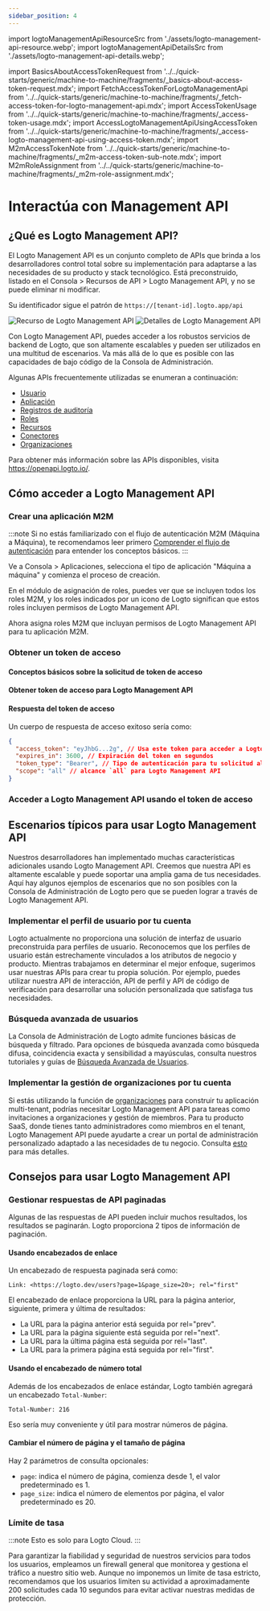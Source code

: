 ```yaml
---
sidebar_position: 4
---
```


import logtoManagementApiResourceSrc from './assets/logto-management-api-resource.webp';
import logtoManagementApiDetailsSrc from './assets/logto-management-api-details.webp';

import BasicsAboutAccessTokenRequest from '../../quick-starts/generic/machine-to-machine/fragments/\_basics-about-access-token-request.mdx';
import FetchAccessTokenForLogtoManagementApi from '../../quick-starts/generic/machine-to-machine/fragments/\_fetch-access-token-for-logto-management-api.mdx';
import AccessTokenUsage from '../../quick-starts/generic/machine-to-machine/fragments/\_access-token-usage.mdx';
import AccessLogtoManagementApiUsingAccessToken from '../../quick-starts/generic/machine-to-machine/fragments/\_access-logto-management-api-using-access-token.mdx';
import M2mAccessTokenNote from '../../quick-starts/generic/machine-to-machine/fragments/\_m2m-access-token-sub-note.mdx';
import M2mRoleAssignment from '../../quick-starts/generic/machine-to-machine/fragments/\_m2m-role-assignment.mdx';

# Interactúa con Management API

## ¿Qué es Logto Management API?

El Logto Management API es un conjunto completo de APIs que brinda a los desarrolladores control total sobre su implementación para adaptarse a las necesidades de su producto y stack tecnológico. Está preconstruido, listado en el <CloudLink to="/api-resources">Consola > Recursos de API > Logto Management API</CloudLink>, y no se puede eliminar ni modificar.

Su identificador sigue el patrón de `https://[tenant-id].logto.app/api`

<img alt="Recurso de Logto Management API" src={logtoManagementApiResourceSrc} />

<img alt="Detalles de Logto Management API" src={logtoManagementApiDetailsSrc} />

Con Logto Management API, puedes acceder a los robustos servicios de backend de Logto, que son altamente escalables y pueden ser utilizados en una multitud de escenarios. Va más allá de lo que es posible con las capacidades de bajo código de la Consola de Administración.

Algunas APIs frecuentemente utilizadas se enumeran a continuación:

- [Usuario](https://openapi.logto.io/operation/operation-getuser)
- [Aplicación](https://openapi.logto.io/operation/operation-listapplications)
- [Registros de auditoría](https://openapi.logto.io/operation/operation-listlogs)
- [Roles](https://openapi.logto.io/operation/operation-listroles)
- [Recursos](https://openapi.logto.io/operation/operation-listresources)
- [Conectores](https://openapi.logto.io/operation/operation-listconnectors)
- [Organizaciones](https://openapi.logto.io/operation/operation-listorganizations)

Para obtener más información sobre las APIs disponibles, visita https://openapi.logto.io/.

## Cómo acceder a Logto Management API

### Crear una aplicación M2M

:::note
Si no estás familiarizado con el flujo de autenticación M2M (Máquina a Máquina), te recomendamos leer primero [Comprender el flujo de autenticación](/integrate-logto/integrate-logto-into-your-application/understand-authentication-flow/#machine-to-machine-authentication-flow) para entender los conceptos básicos.
:::

Ve a <CloudLink to="/applications">Consola > Aplicaciones</CloudLink>, selecciona el tipo de aplicación "Máquina a máquina" y comienza el proceso de creación.

<M2mRoleAssignment />

En el módulo de asignación de roles, puedes ver que se incluyen todos los roles M2M, y los roles indicados por un icono de Logto significan que estos roles incluyen permisos de Logto Management API.

Ahora asigna roles M2M que incluyan permisos de Logto Management API para tu aplicación M2M.

### Obtener un token de acceso

#### Conceptos básicos sobre la solicitud de token de acceso

<BasicsAboutAccessTokenRequest />

#### Obtener token de acceso para Logto Management API

<FetchAccessTokenForLogtoManagementApi />

#### Respuesta del token de acceso

Un cuerpo de respuesta de acceso exitoso sería como:

```json
{
  "access_token": "eyJhbG...2g", // Usa este token para acceder a Logto Management API
  "expires_in": 3600, // Expiración del token en segundos
  "token_type": "Bearer", // Tipo de autenticación para tu solicitud al usar el token de acceso
  "scope": "all" // alcance `all` para Logto Management API
}
```

<M2mAccessTokenNote />

### Acceder a Logto Management API usando el token de acceso

<AccessTokenUsage />

<AccessLogtoManagementApiUsingAccessToken />

## Escenarios típicos para usar Logto Management API

Nuestros desarrolladores han implementado muchas características adicionales usando Logto Management API. Creemos que nuestra API es altamente escalable y puede soportar una amplia gama de tus necesidades. Aquí hay algunos ejemplos de escenarios que no son posibles con la Consola de Administración de Logto pero que se pueden lograr a través de Logto Management API.

### Implementar el perfil de usuario por tu cuenta

Logto actualmente no proporciona una solución de interfaz de usuario preconstruida para perfiles de usuario. Reconocemos que los perfiles de usuario están estrechamente vinculados a los atributos de negocio y producto. Mientras trabajamos en determinar el mejor enfoque, sugerimos usar nuestras APIs para crear tu propia solución. Por ejemplo, puedes utilizar nuestra API de interacción, API de perfil y API de código de verificación para desarrollar una solución personalizada que satisfaga tus necesidades.

### Búsqueda avanzada de usuarios

La Consola de Administración de Logto admite funciones básicas de búsqueda y filtrado. Para opciones de búsqueda avanzada como búsqueda difusa, coincidencia exacta y sensibilidad a mayúsculas, consulta nuestros tutoriales y guías de [Búsqueda Avanzada de Usuarios](/user-management/advanced-user-search).

### Implementar la gestión de organizaciones por tu cuenta

Si estás utilizando la función de [organizaciones](/organizations) para construir tu aplicación multi-tenant, podrías necesitar Logto Management API para tareas como invitaciones a organizaciones y gestión de miembros. Para tu producto SaaS, donde tienes tanto administradores como miembros en el tenant, Logto Management API puede ayudarte a crear un portal de administración personalizado adaptado a las necesidades de tu negocio. Consulta [esto](/end-user-flows/organization-experience/) para más detalles.

## Consejos para usar Logto Management API

### Gestionar respuestas de API paginadas

Algunas de las respuestas de API pueden incluir muchos resultados, los resultados se paginarán. Logto proporciona 2 tipos de información de paginación.

#### Usando encabezados de enlace

Un encabezado de respuesta paginada será como:

```
Link: <https://logto.dev/users?page=1&page_size=20>; rel="first"
```

El encabezado de enlace proporciona la URL para la página anterior, siguiente, primera y última de resultados:

- La URL para la página anterior está seguida por rel="prev".
- La URL para la página siguiente está seguida por rel="next".
- La URL para la última página está seguida por rel="last".
- La URL para la primera página está seguida por rel="first".

#### Usando el encabezado de número total

Además de los encabezados de enlace estándar, Logto también agregará un encabezado `Total-Number`:

```
Total-Number: 216
```

Eso sería muy conveniente y útil para mostrar números de página.

#### Cambiar el número de página y el tamaño de página

Hay 2 parámetros de consulta opcionales:

- `page`: indica el número de página, comienza desde 1, el valor predeterminado es 1.
- `page_size`: indica el número de elementos por página, el valor predeterminado es 20.

### Límite de tasa

:::note
Esto es solo para Logto Cloud.
:::

Para garantizar la fiabilidad y seguridad de nuestros servicios para todos los usuarios, empleamos un firewall general que monitorea y gestiona el tráfico a nuestro sitio web. Aunque no imponemos un límite de tasa estricto, recomendamos que los usuarios limiten su actividad a aproximadamente 200 solicitudes cada 10 segundos para evitar activar nuestras medidas de protección.
